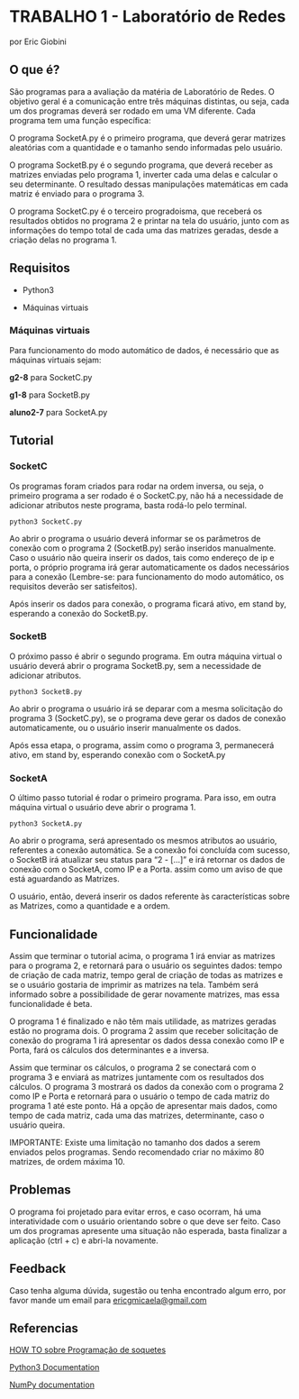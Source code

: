 # TRABALHO 1  - Laboratório de Redes
por Eric Giobini

## O que é?

São programas para a avaliação da matéria de Laboratório de Redes. 
O objetivo geral é a comunicação entre três máquinas distintas, ou seja, cada um dos programas deverá ser rodado em uma VM diferente.
Cada programa tem uma função específica: 

O programa SocketA.py é o primeiro programa, que deverá gerar matrizes aleatórias com a quantidade e o tamanho sendo informadas pelo usuário.

O programa SocketB.py é o segundo programa, que deverá receber as matrizes enviadas pelo programa 1, inverter cada uma delas e calcular o seu determinante. O resultado dessas manipulações matemáticas em cada matriz é enviado para o programa 3.

O programa SocketC.py é o terceiro progradoisma, que receberá os resultados obtidos no programa 2 e printar na tela do usuário, junto com as informações do tempo total de cada uma das matrizes geradas, desde a criação delas no programa 1.

## Requisitos

- Python3

- Máquinas virtuais

### Máquinas virtuais

Para funcionamento do modo automático de dados, é necessário que as máquinas virtuais sejam:


**g2-8** para SocketC.py

**g1-8** para SocketB.py

**aluno2-7** para SocketA.py

 

## Tutorial
### SocketC


Os programas foram criados para rodar na ordem inversa, ou seja, o primeiro programa a ser rodado é o SocketC.py, não há a necessidade de adicionar atributos neste programa, basta rodá-lo pelo terminal.
~~~
python3 SocketC.py 
~~~
Ao abrir o programa o usuário deverá informar se os parâmetros de conexão com o programa 2 (SocketB.py) serão inseridos manualmente. Caso o usuário não queira inserir os dados, tais como endereço de ip e porta, o próprio programa irá gerar automaticamente os dados necessários para a conexão (Lembre-se: para funcionamento do modo automático, os requisitos deverão ser satisfeitos). 

Após inserir os dados para conexão, o programa ficará ativo, em stand by, esperando a conexão do SocketB.py. 
### SocketB
O próximo passo é abrir o segundo programa.
Em outra máquina virtual o usuário deverá abrir o programa SocketB.py, sem a necessidade de adicionar atributos.
~~~
python3 SocketB.py 
~~~ 
Ao abrir o programa o usuário irá se deparar com a mesma solicitação do programa 3 (SocketC.py), se o programa deve gerar os dados de conexão automaticamente, ou o usuário inserir manualmente os dados. 

Após essa etapa, o programa, assim como o programa 3, permanecerá ativo, em stand by, esperando conexão com o SocketA.py
### SocketA
O último passo tutorial é rodar o primeiro programa. Para isso, em outra máquina virtual o usuário deve abrir o programa 1.
~~~
python3 SocketA.py 
~~~ 
Ao abrir o programa, será apresentado os mesmos atributos ao usuário, referentes a conexão automática.
Se a conexão foi concluída com sucesso, o SocketB irá atualizar seu status para “2 - [...]” e irá retornar os dados de conexão com o SocketA, como IP e a Porta. assim como um aviso de que está aguardando as Matrizes. 

O usuário, então, deverá inserir os dados referente às características sobre as Matrizes, como a quantidade e a ordem.


## Funcionalidade

Assim que terminar o tutorial acima, o programa 1 irá enviar as matrizes para o programa 2, e retornará para o usuário os seguintes dados: tempo de criação de cada matriz, tempo geral de criação de todas as matrizes e se o usuário gostaria de imprimir as matrizes na tela. Também será informado sobre a possibilidade de gerar novamente matrizes, mas essa funcionalidade é beta.

O programa 1 é finalizado e não têm mais utilidade, as matrizes geradas estão no programa dois. O programa 2 assim que receber solicitação de conexão do programa 1 irá apresentar os dados dessa conexão como IP e Porta, fará os cálculos dos determinantes e a inversa.

Assim que terminar os cálculos, o programa 2 se conectará com o programa 3 e enviará as matrizes juntamente com os resultados dos cálculos. 
O programa 3 mostrará os dados da conexão com o programa 2 como IP e Porta e retornará para o usuário o tempo de cada matriz do programa 1 até este ponto. Há a opção de apresentar mais dados, como tempo de cada matriz, cada uma das matrizes, determinante, caso o usuário queira.

IMPORTANTE: Existe uma limitação no tamanho dos dados a serem enviados pelos programas. Sendo recomendado criar no máximo 80 matrizes, de ordem máxima 10.


## Problemas

O programa foi projetado para evitar erros, e caso ocorram, há uma interatividade com o usuário orientando sobre o que deve ser feito. Caso um dos programas apresente uma situação não esperada, basta finalizar a aplicação (ctrl + c) e abri-la novamente.

## Feedback

Caso tenha alguma dúvida, sugestão ou tenha encontrado algum erro, por favor mande um email para ericgmicaela@gmail.com

## Referencias
[HOW TO sobre Programação de  soquetes](https://docs.python.org/pt-br/3/howto/sockets.html)

[Python3 Documentation](https://www.python.org/doc/)

[NumPy documentation](https://numpy.org/doc/stable/)
